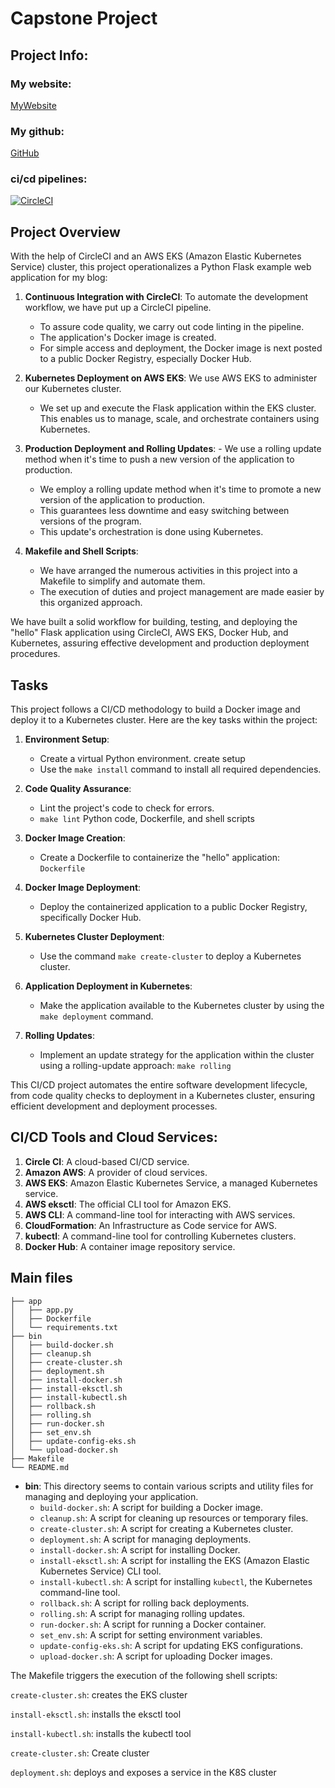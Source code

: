 # Capstone Project

## Project Info:
### My website: 
[MyWebsite](http://ae52e4b93953846c8b3e53df4d72e359-719839978.us-west-2.elb.amazonaws.com/)
### My github: 
[GitHub](https://github.com/nickyallien6644/Uda-Captone)
### ci/cd pipelines: 
[![CircleCI](https://dl.circleci.com/status-badge/img/gh/nickyallien6644/Uda-Captone/tree/main.svg?style=svg&circle-token=14278455b07ed7b23061a287b62a3b05dce69834)](https://app.circleci.com/pipelines/github/nickyallien6644/Uda-Captone/5/workflows/eb8325d7-4cbe-4960-8428-71a399fedee6/jobs/6)

## Project Overview

With the help of CircleCI and an AWS EKS (Amazon Elastic Kubernetes Service) cluster, this project operationalizes a Python Flask example web application for my blog:

1. **Continuous Integration with CircleCI**: To automate the development workflow, we have put up a CircleCI pipeline.
   - To assure code quality, we carry out code linting in the pipeline.
   - The application's Docker image is created.
   - For simple access and deployment, the Docker image is next posted to a public Docker Registry, especially Docker Hub.

2. **Kubernetes Deployment on AWS EKS**: We use AWS EKS to administer our Kubernetes cluster.
   - We set up and execute the Flask application within the EKS cluster. This enables us to manage, scale, and orchestrate containers using Kubernetes.

3. **Production Deployment and Rolling Updates**: - We use a rolling update method when it's time to push a new version of the application to production.
   - We employ a rolling update method when it's time to promote a new version of the application to production.
   - This guarantees less downtime and easy switching between versions of the program.
   - This update's orchestration is done using Kubernetes.

4. **Makefile and Shell Scripts**: 
   - We have arranged the numerous activities in this project into a Makefile to simplify and automate them. 
   - The execution of duties and project management are made easier by this organized approach.

We have built a solid workflow for building, testing, and deploying the "hello" Flask application using CircleCI, AWS EKS, Docker Hub, and Kubernetes, assuring effective development and production deployment procedures.

## Tasks

This project follows a CI/CD methodology to build a Docker image and deploy it to a Kubernetes cluster. Here are the key tasks within the project:

1. **Environment Setup**:
   - Create a virtual Python environment. create setup
   - Use the `make install` command to install all required dependencies.

2. **Code Quality Assurance**:
   - Lint the project's code to check for errors.
   - `make lint` Python code, Dockerfile, and shell scripts

3. **Docker Image Creation**:
   - Create a Dockerfile to containerize the "hello" application: `Dockerfile`

4. **Docker Image Deployment**:
   - Deploy the containerized application to a public Docker Registry, specifically Docker Hub.

5. **Kubernetes Cluster Deployment**:
   - Use the command `make create-cluster` to deploy a Kubernetes cluster.

6. **Application Deployment in Kubernetes**:
   - Make the application available to the Kubernetes cluster by using the `make deployment` command.

7. **Rolling Updates**:
   - Implement an update strategy for the application within the cluster using a rolling-update approach: `make rolling`


This CI/CD project automates the entire software development lifecycle, from code quality checks to deployment in a Kubernetes cluster, ensuring efficient development and deployment processes.

## CI/CD Tools and Cloud Services:

1. **Circle CI**: A cloud-based CI/CD service.
2. **Amazon AWS**: A provider of cloud services.
3. **AWS EKS**: Amazon Elastic Kubernetes Service, a managed Kubernetes service.
4. **AWS eksctl**: The official CLI tool for Amazon EKS.
5. **AWS CLI**: A command-line tool for interacting with AWS services.
6. **CloudFormation**: An Infrastructure as Code service for AWS.
7. **kubectl**: A command-line tool for controlling Kubernetes clusters.
8. **Docker Hub**: A container image repository service.

## Main files

```shell
├── app
│   ├── app.py
│   ├── Dockerfile
│   └── requirements.txt
├── bin
│   ├── build-docker.sh
│   ├── cleanup.sh
│   ├── create-cluster.sh
│   ├── deployment.sh
│   ├── install-docker.sh
│   ├── install-eksctl.sh
│   ├── install-kubectl.sh
│   ├── rollback.sh
│   ├── rolling.sh
│   ├── run-docker.sh
│   ├── set_env.sh
│   ├── update-config-eks.sh
│   └── upload-docker.sh
├── Makefile
└── README.md
```
- **bin**: This directory seems to contain various scripts and utility files for managing and deploying your application.
  - `build-docker.sh`: A script for building a Docker image.
  - `cleanup.sh`: A script for cleaning up resources or temporary files.
  - `create-cluster.sh`: A script for creating a Kubernetes cluster.
  - `deployment.sh`: A script for managing deployments.
  - `install-docker.sh`: A script for installing Docker.
  - `install-eksctl.sh`: A script for installing the EKS (Amazon Elastic Kubernetes Service) CLI tool.
  - `install-kubectl.sh`: A script for installing `kubectl`, the Kubernetes command-line tool.
  - `rollback.sh`: A script for rolling back deployments.
  - `rolling.sh`: A script for managing rolling updates.
  - `run-docker.sh`: A script for running a Docker container.
  - `set_env.sh`: A script for setting environment variables.
  - `update-config-eks.sh`: A script for updating EKS configurations.
  - `upload-docker.sh`: A script for uploading Docker images.
  
The Makefile triggers the execution of the following shell scripts:

```create-cluster.sh```: creates the EKS cluster

```install-eksctl.sh```: installs the eksctl tool

```install-kubectl.sh```: installs the kubectl tool

```create-cluster.sh```: Create cluster

```deployment.sh```: deploys and exposes a service in the K8S cluster
